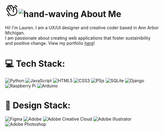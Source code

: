 # <svg xmlns="http://www.w3.org/2000/svg" width="44" height="44" fill="#000000" viewBox="0 0 256 256"><path d="M220.17,100,202.86,70a28,28,0,0,0-38.24-10.25,27.69,27.69,0,0,0-9,8.34L138.2,38a28,28,0,0,0-48.48,0A28,28,0,0,0,48.15,74l1.59,2.76A27.67,27.67,0,0,0,38,80.41a28,28,0,0,0-10.24,38.25l40,69.32a87.47,87.47,0,0,0,53.43,41,88.56,88.56,0,0,0,22.92,3,88,88,0,0,0,76.06-132Zm-6.66,62.64A72,72,0,0,1,81.62,180l-40-69.32a12,12,0,0,1,20.78-12L81.63,132a8,8,0,1,0,13.85-8L62,66A12,12,0,1,1,82.78,54L114,108a8,8,0,1,0,13.85-8L103.57,58h0a12,12,0,1,1,20.78-12l33.42,57.9a48,48,0,0,0-5.54,60.6,8,8,0,0,0,13.24-9A32,32,0,0,1,172.78,112a8,8,0,0,0,2.13-10.4L168.23,90A12,12,0,1,1,189,78l17.31,30A71.56,71.56,0,0,1,213.51,162.62ZM184.25,31.71A8,8,0,0,1,194,26a59.62,59.62,0,0,1,36.53,28l.33.57a8,8,0,1,1-13.85,8l-.33-.57a43.67,43.67,0,0,0-26.8-20.5A8,8,0,0,1,184.25,31.71ZM80.89,237a8,8,0,0,1-11.23,1.33A119.56,119.56,0,0,1,40.06,204a8,8,0,0,1,13.86-8,103.67,103.67,0,0,0,25.64,29.72A8,8,0,0,1,80.89,237Z"></path></svg>![hand-waving](https://github.com/user-attachments/assets/6653cecf-1243-4b24-8a5c-f5d723332be9) About Me
Hi! I'm Lauren. I am a UX/UI designer and creative coder based in Ann Arbor Michigan. <br>
I am passionate about creating web applications that foster sustainibility and positive change. View my portfolio [here](https://www.laurenbeck.me/)!

# 💻 Tech Stack:
![Python](https://img.shields.io/badge/python-3670A0?style=for-the-badge&logo=python&logoColor=ffdd54) 
![JavaScript](https://img.shields.io/badge/javascript-%23323330.svg?style=for-the-badge&logo=javascript&logoColor=%23F7DF1E) 
![HTML5](https://img.shields.io/badge/html5-%23E34F26.svg?style=for-the-badge&logo=html5&logoColor=white) 
![CSS3](https://img.shields.io/badge/css3-%231572B6.svg?style=for-the-badge&logo=css3&logoColor=white) 
![P5js](https://img.shields.io/badge/p5.js-ED225D?style=for-the-badge&logo=p5.js&logoColor=FFFFFF) 
![SQLite](https://img.shields.io/badge/sqlite-%2307405e.svg?style=for-the-badge&logo=sqlite&logoColor=white) 
![Django](https://img.shields.io/badge/django-%23092E20.svg?style=for-the-badge&logo=django&logoColor=white) 
![Raspberry Pi](https://img.shields.io/badge/-Raspberry_Pi-C51A4A?style=for-the-badge&logo=Raspberry-Pi) 
![Arduino](https://img.shields.io/badge/-Arduino-00979D?style=for-the-badge&logo=Arduino&logoColor=white)

# 🎨 Design Stack:
![Figma](https://img.shields.io/badge/figma-%23F24E1E.svg?style=for-the-badge&logo=figma&logoColor=white) 
![Adobe](https://img.shields.io/badge/adobe-%23FF0000.svg?style=for-the-badge&logo=adobe&logoColor=white) 
![Adobe Creative Cloud](https://img.shields.io/badge/Adobe%20Creative%20Cloud-DA1F26.svg?style=for-the-badge&logo=Adobe%20Creative%20Cloud&logoColor=white) 
![Adobe Illustrator](https://img.shields.io/badge/adobe%20illustrator-%23FF9A00.svg?style=for-the-badge&logo=adobe%20illustrator&logoColor=white) 
![Adobe Photoshop](https://img.shields.io/badge/adobe%20photoshop-%2331A8FF.svg?style=for-the-badge&logo=adobe%20photoshop&logoColor=white) 
